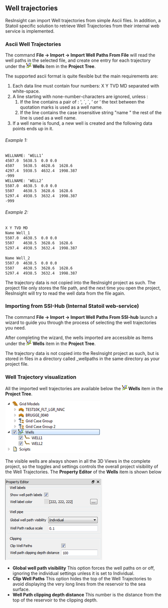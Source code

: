 ## Well trajectories

ResInsight can import Well trajectories from simple Ascii files. 
In addition, a Statoil specific solution to retrieve Well Trajectories from their internal web service is implemented.

### Ascii Well Trajectories

The command **File -> Import -> Import Well Paths From File** will read the well paths in the selected file, and create one entry for each trajectory under the  ![](images/WellCollection.png) **Wells** item in the **Project Tree**. 

The supported ascii format is quite flexible but the main requirements are: 

1. Each data line must contain four numbers: X Y TVD MD separated with white-space.
2. A line starting with none-number-characters are ignored, unless :
	1. If the line contains a pair of : ', `, ´, ’ or ‘ the text between the quotation marks is used as a well name.
	2. If the line contains the case insensitive string "name " the rest of the line is used as a well name. 
3. If a well name is found, a new well is created and the following data points ends up in it.

###### Example 1:

	WELLNAME: ‘WELL1’
    4507.0	5638.5	0.0	0.0
    4507	5638.5	4628.6	1628.6
	4297.4	5938.5	4632.4	1998.387
    -999
    WELLNAME: ‘WELL2’
	5507.0	4638.5	0.0	0.0
    5507	4638.5	3628.6	1628.6
    5297.4	4938.5	3632.4	1998.387
	-999

###### Example 2:
    X Y TVD MD
    Name Well_1
  	5507.0	4638.5	0.0	0.0
    5507	4638.5	3628.6	1628.6
    5297.4	4938.5	3632.4	1998.387

    Name Well_2
  	5507.0	4638.5	0.0	0.0
    5507	4638.5	3628.6	1628.6
    5297.4	4938.5	3632.4	1998.387


The trajectory data is not copied into the ResInsight project as such. The project file only stores the file path, and the next time you open the project, ResInsight will try to read the well data from the file again.  

### Importing from SSI-Hub (Internal Statoil web-service)

The command **File -> Import -> Import Well Paths From SSI-hub** launch a wizard to guide you through the process of selecting the well trajectories you need.

After completing the wizard, the wells imported are accessible as Items under the  ![](images/WellCollection.png) **Wells** item in the **Project Tree**.

The trajectory data is not copied into the  ResInsight project as such, but is stored in files in a directory called <ProjectFileName>_wellpaths in the same directory as your project file.   

### Well Trajectory visualization

All the imported well trajectories are available below the ![](images/WellCollection.png) **Wells** item in the **Project Tree**. 

![](images/WellsInTree.png)

The visible wells are always shown in all the 3D Views in the complete project, so the toggles and settings controls the overall project visibility of the Well Trajectories. The **Property Editor** of the **Wells** item is shown below 

![](images/WellPathCollectionProperties.png)

- **Global well path visibility** This option forces the well paths on or off, ignoring the individual settings unless it is set to Individual.
- **Clip Well Paths** This option hides the top of the Well Trajectories to avoid displaying the very long lines from the reservoir to the sea surface.
- **Well Path clipping depth distance** This number is the distance from the top of the reservoir to the clipping depth.


 
